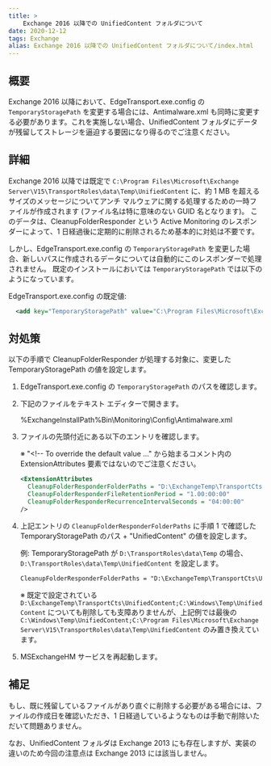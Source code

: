 ```yaml
---
title: >
    Exchange 2016 以降での UnifiedContent フォルダについて
date: 2020-12-12
tags: Exchange
alias: Exchange 2016 以降での UnifiedContent フォルダについて/index.html
---
```


## 概要
Exchange 2016 以降において、EdgeTransport.exe.config の `TemporaryStoragePath` を変更する場合には、Antimalware.xml も同時に変更する必要があります。これを実施しない場合、UnifiedContent フォルダにデータが残留してストレージを逼迫する要因になり得るのでご注意ください。

## 詳細
Exchange 2016 以降では既定で `C:\Program Files\Microsoft\Exchange Server\V15\TransportRoles\data\Temp\UnifiedContent` に、約 1 MB を超えるサイズのメッセージについてアンチ マルウェアに関する処理するための一時ファイルが作成されます (ファイル名は特に意味のない GUID 名となります)。
このデータは、CleanupFolderResponder という Active Monitoring のレスポンダーによって、1 日経過後に定期的に削除されるため基本的に対処は不要です。

しかし、EdgeTransport.exe.config の `TemporaryStoragePath` を変更した場合、新しいパスに作成されるデータについては自動的にこのレスポンダーで処理されません。
既定のインストールにおいては `TemporaryStoragePath` では以下のようになっています。

  EdgeTransport.exe.config の既定値:
  ```xml
	<add key="TemporaryStoragePath" value="C:\Program Files\Microsoft\Exchange Server\V15\TransportRoles\data\Temp" />
  ```

## 対処策
以下の手順で CleanupFolderResponder が処理する対象に、変更した TemporaryStoragePath の値を設定します。

1. EdgeTransport.exe.config の `TemporaryStoragePath` のパスを確認します。
2. 下記のファイルをテキスト エディターで開きます。

    %ExchangeInstallPath%Bin\Monitoring\Config\Antimalware.xml

3. ファイルの先頭付近にある以下のエントリを確認します。
    
    ※ "<!-- To override the default value ..." から始まるコメント内の ExtensionAttributes 要素ではないのでご注意ください。
    
    ```xml
    <ExtensionAttributes
      CleanupFolderResponderFolderPaths = "D:\ExchangeTemp\TransportCts\UnifiedContent;C:\Windows\Temp\UnifiedContent;C:\Program Files\Microsoft\Exchange Server\V15\TransportRoles\data\Temp\UnifiedContent"
      CleanupFolderResponderFileRetentionPeriod = "1.00:00:00"
      CleanupFolderResponderRecurrenceIntervalSeconds = "04:00:00"
    />
    ```

4. 上記エントリの `CleanupFolderResponderFolderPaths` に手順 1 で確認した TemporaryStoragePath のパス + "UnifiedContent" の値を設定します。

    例: TemporaryStoragePath が `D:\TransportRoles\data\Temp` の場合、`D:\TransportRoles\data\Temp\UnifiedContent` を設定します。
    ```xml
    CleanupFolderResponderFolderPaths = "D:\ExchangeTemp\TransportCts\UnifiedContent;C:\Windows\Temp\UnifiedContent;D:\TransportRoles\data\Temp\UnifiedContent"
    ```

    ※ 既定で設定されている `D:\ExchangeTemp\TransportCts\UnifiedContent;C:\Windows\Temp\UnifiedContent` についても削除しても支障ありませんが、上記例では最後の `C:\Windows\Temp\UnifiedContent;C:\Program Files\Microsoft\Exchange Server\V15\TransportRoles\data\Temp\UnifiedContent` のみ置き換えています。

5. MSExchangeHM サービスを再起動します。

## 補足
もし、既に残留しているファイルがあり直ぐに削除する必要がある場合には、ファイルの作成日を確認いただき、1 日経過しているようなものは手動で削除いただいて問題ありません。  

なお、UnifiedContent フォルダは Exchange 2013 にも存在しますが、実装の違いのため今回の注意点は Exchange 2013 には該当しません。